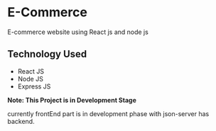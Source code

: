 # E-Commerce

E-commerce website using React js and node js

## Technology Used
* React JS
* Node JS
* Express JS

**Note: This Project is in Development Stage**

currently frontEnd part is in development phase with json-server has backend.
